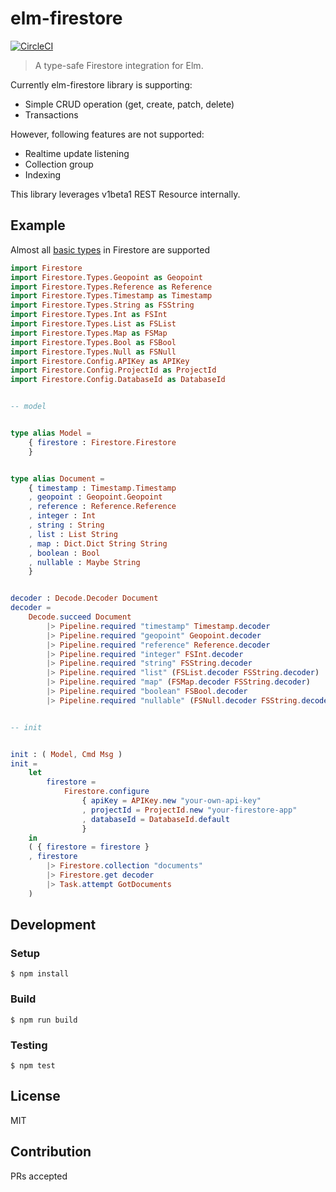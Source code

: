# elm-firestore
[![CircleCI](https://circleci.com/gh/IzumiSy/elm-firestore.svg?style=svg)](https://circleci.com/gh/IzumiSy/elm-firestore)
> A type-safe Firestore integration for Elm. 

Currently elm-firestore library is supporting:
- Simple CRUD operation (get, create, patch, delete)
- Transactions

However, following features are not supported:
- Realtime update listening
- Collection group
- Indexing

This library leverages v1beta1 REST Resource internally.

## Example
Almost all [basic types](https://firebase.google.com/docs/firestore/reference/rest/v1beta1/Value) in Firestore are supported

```elm
import Firestore
import Firestore.Types.Geopoint as Geopoint
import Firestore.Types.Reference as Reference
import Firestore.Types.Timestamp as Timestamp
import Firestore.Types.String as FSString
import Firestore.Types.Int as FSInt
import Firestore.Types.List as FSList
import Firestore.Types.Map as FSMap
import Firestore.Types.Bool as FSBool
import Firestore.Types.Null as FSNull
import Firestore.Config.APIKey as APIKey
import Firestore.Config.ProjectId as ProjectId
import Firestore.Config.DatabaseId as DatabaseId


-- model


type alias Model =
    { firestore : Firestore.Firestore
    }


type alias Document =
    { timestamp : Timestamp.Timestamp
    , geopoint : Geopoint.Geopoint
    , reference : Reference.Reference
    , integer : Int
    , string : String
    , list : List String
    , map : Dict.Dict String String
    , boolean : Bool
    , nullable : Maybe String
    }


decoder : Decode.Decoder Document
decoder =
    Decode.succeed Document
        |> Pipeline.required "timestamp" Timestamp.decoder
        |> Pipeline.required "geopoint" Geopoint.decoder
        |> Pipeline.required "reference" Reference.decoder
        |> Pipeline.required "integer" FSInt.decoder
        |> Pipeline.required "string" FSString.decoder
        |> Pipeline.required "list" (FSList.decoder FSString.decoder)
        |> Pipeline.required "map" (FSMap.decoder FSString.decoder)
        |> Pipeline.required "boolean" FSBool.decoder
        |> Pipeline.required "nullable" (FSNull.decoder FSString.decoder)


-- init


init : ( Model, Cmd Msg )
init =
    let
        firestore =
            Firestore.configure 
                { apiKey = APIKey.new "your-own-api-key"
                , projectId = ProjectId.new "your-firestore-app"
                , databaseId = DatabaseId.default
                }
    in
    ( { firestore = firestore }
    , firestore 
        |> Firestore.collection "documents"
        |> Firestore.get decoder
        |> Task.attempt GotDocuments
    )
```

## Development

### Setup
```shell
$ npm install
```

### Build
```shell
$ npm run build
```

### Testing
```shell
$ npm test
```

## License
MIT

## Contribution
PRs accepted
